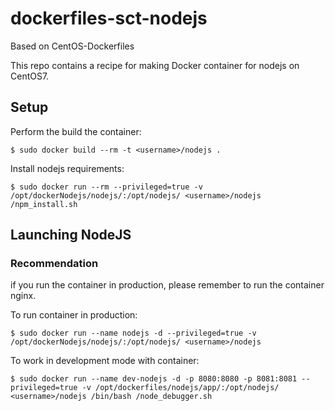 dockerfiles-sct-nodejs
======================

Based on CentOS-Dockerfiles

This repo contains a recipe for making Docker container for nodejs on CentOS7.

Setup
-----

Perform the build the container:

    $ sudo docker build --rm -t <username>/nodejs .

Install nodejs requirements:

    $ sudo docker run --rm --privileged=true -v /opt/dockerNodejs/nodejs/:/opt/nodejs/ <username>/nodejs /npm_install.sh

Launching NodeJS
----------------

### Recommendation ###
if you run the container in production, please remember to run the container nginx.

To run container in production:

    $ sudo docker run --name nodejs -d --privileged=true -v /opt/dockerNodejs/nodejs/:/opt/nodejs/ <username>/nodejs


To work in development mode with container:

    $ sudo docker run --name dev-nodejs -d -p 8080:8080 -p 8081:8081 --privileged=true -v /opt/dockerfiles/nodejs/app/:/opt/nodejs/ <username>/nodejs /bin/bash /node_debugger.sh
